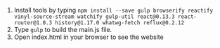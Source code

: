 
1. Install tools by typing `npm install --save gulp browserify reactify vinyl-source-stream watchify gulp-util react@0.13.3 react-router@1.0.3 history@1.17.0 whatwg-fetch reflux@0.2.12`
2. Type `gulp` to build the main.js file.
3. Open index.html in your browser to see the website
